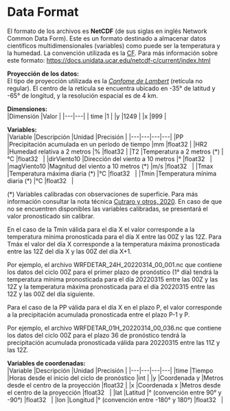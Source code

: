 # Data Format

El formato de los archivos es **NetCDF** (de sus siglas en inglés Network Common Data Form). Este es un formato destinado a almacenar datos científicos multidimensionales (variables) como puede ser la temperatura y la humedad. La convención utilizada es la [CF](http://cfconventions.org/). Para más información sobre este formato: https://docs.unidata.ucar.edu/netcdf-c/current/index.html


**Proyección de los datos:** <br />
El tipo de proyección utilizada es la [*Confome de Lambert*](https://www2.mmm.ucar.edu/wrf/users/docs/user_guide_V3/user_guide_V3.9/users_guide_chap3.html) (retícula no regular). El centro de la retícula se encuentra ubicado en -35° de latitud y -65° de longitud, y la resolución espacial es de 4 km.

**Dimensiones:**<br />
|Dimensión   |Valor   |
|---|---|
| time  |1   |
|y   |1249   |
|x   |999   |

**Variables:**<br />
|Variable   |Descripción   |Unidad   |Precisión   |
|---|---|---|---|
|PP   |Precipitación acumulada en un período de tiempo   |mm   |float32   |
|HR2   |Humedad relativa a 2 metros   |%   |float32   |
|T2   |Temperatura a 2 metros (\*)   |°C   |float32   |
|dirViento10   |Dirección del viento a 10 metros   |°   |float32   |
|magViento10   |Magnitud del viento a 10 metros (\*)   |m/s   |float32   |
|Tmax   |Temperatura máxima diaria (\*)   |°C   |float32   |
|Tmin   |Temperatura mínima diaria (\*)   |°C   |float32   |

(\*) Variables calibradas con observaciones de superficie. Para más información consultar la nota técnica [Cutraro y otros, 2020](http://hdl.handle.net/20.500.12160/1405). En caso de que no se encuentren disponibles las variables calibradas, se presentará el valor pronosticado sin calibrar.

En el caso de la Tmín válida para el día X el valor corresponde a la temperatura mínima pronosticada para el día X entre las 00Z y las 12Z.
Para Tmáx el valor del día X corresponde a la temperatura máxima pronosticada entre las 12Z del día X y las 00Z del día X+1.

Por ejemplo, el archivo WRFDETAR_24H_20220314_00_001.nc que contiene los datos del ciclo 00Z para el primer plazo de pronóstico (1° día) tendrá la temperatura mínima pronosticada para el día 20220315 entre las 00Z y las 12Z y la temperatura máxima pronosticada para el día 20220315 entre las 12Z y las 00Z del día siguiente.

Para el caso de la PP válida para el día X en el plazo P, el valor corresponde a la precipitación acumulada pronosticada entre el plazo P-1 y P.

Por ejemplo, el archivo WRFDETAR_01H_20220314_00_036.nc que contiene los datos del ciclo 00Z para el plazo 36 de pronóstico tendrá la precipitación acumulada pronosticada válida para 20220315 entre las 11Z y las 12Z.

**Variables de coordenadas:**<br />
|Variable   |Descripción   |Unidad   |Precisión   |
|---|---|---|---|
|time   |Tiempo   |Horas desde el inicio del ciclo de pronóstico   |int   |
|y   |Coordenada y   |Metros desde el centro de la proyección   |float32   |
|x   |Coordenada x   |Metros desde el centro de la proyección   |float32   |
|lat   |Latitud   |° (convención entre 90° y -90°)   |float32   |
|lon   |Longitud   |° (convención entre -180° y 180°)   |float32   |




